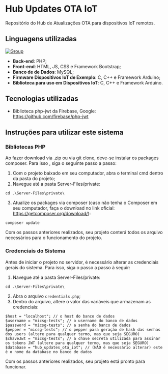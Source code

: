 # Hub Updates OTA IoT
Repositório do Hub de Atualizações OTA para dispositivos IoT remotos.

## Linguagens utilizadas
[![Group](https://github.com/MicSG-dev/Hub-Updates-OTA-IoT/assets/71986598/a4635ce8-a536-4ce2-9e28-bf992052c0c2)](#)

- **Back-end**: PHP;
- **Front-end**: HTML, JS, CSS e Framework Bootstrap;
- **Banco de de Dados**: MySQL;
- **Firmware Dispositivos IoT de Exemplo**: C, C++ e Framework Arduino;
- **Biblioteca para uso em Dispositivos IoT**: C, C++ e Framework Arduino.

## Tecnologias utilizadas

- Biblioteca php-jwt da Firebase, Google: https://github.com/firebase/php-jwt

## Instruções para utilizar este sistema
### Bibliotecas PHP
Ao fazer download via .zip ou via git clone, deve-se instalar os packages composer. Para isso , siga o seguinte passo a passo:
1. Com o projeto baixado em seu computador, abra o terminal cmd dentro da pasta do projeto;
2. Navegue até a pasta Server-Files/private:
```
cd .\Server-Files\private\
```
3. Atualize os packages via composer (caso não tenha o Composer em seu computador, faça o download no link oficial: https://getcomposer.org/download/):
```
composer update
```
Com os passos anteriores realizados, seu projeto conterá todos os arquivo necessários para o funcionamento do projeto.
### Credenciais do Sistema
Antes de iniciar o projeto no servidor, é necessário alterar as credenciais gerais do sistema. Para isso, siga o passo a passo à seguir:
1. Navegue até a pasta Server-Files/private:
```
cd .\Server-Files\private\
```
2. Abra o arquivo `credentials.php`;
3. Dentro do arquivo, altere o valor das variáveis que armazenam as credenciais:
```
$host = "localhost"; // o host do banco de dados
$username = "micsg-tests"; // o username do banco de dados
$password = "micsg-tests"; // a senha do banco de dados
$pepper = "micsg-tests"; // o pepper para geração de hash das senhas dos users (altere para qualquer termo, mas que seja SEGURO)
$chaveJwt = "micsg-tests"; // a chave secreta utilizada para assinar os tokens JWT (altere para qualquer termo, mas que seja SEGURO)
$database = "hub_updates_ota_iot"; // (NÃO é necessário alterar) este é o nome da database no banco de dados 
```
Com os passos anteriores realizados, seu projeto está pronto para funcionar.